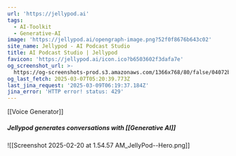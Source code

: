 ```yaml
---
url: 'https://jellypod.ai'
tags:
  - AI-Toolkit
  - Generative-AI
image: 'https://jellypod.ai/opengraph-image.png?52f0f8676b643c02'
site_name: Jellypod - AI Podcast Studio
title: AI Podcast Studio | Jellypod
favicon: 'https://jellypod.ai/icon.ico?b6503602f3dafa7e'
og_screenshot_url: >-
  https://og-screenshots-prod.s3.amazonaws.com/1366x768/80/false/04072b5df831fdeb428ff54c4336ffb9be9cfd62423d8a9fa16ac79fbd9e3f65.jpeg
og_last_fetch: 2025-03-07T05:20:39.773Z
last_jina_request: '2025-03-09T06:19:37.184Z'
jina_error: 'HTTP error! status: 429'
---
```

[[Voice Generator]]

##### Jellypod generates conversations with [[Generative AI]]
![[Screenshot 2025-02-20 at 1.54.57 AM_JellyPod--Hero.png]]
